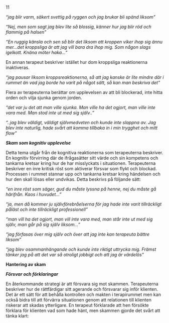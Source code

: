 11

*“jag blir varm, säkert svettig på ryggen och jag brukar bli spänd liksom”*

*“Nej, men som sagt jag blev lite så blossig, känner hur jag blir röd och flammig på*
*halsen”*

*“En ruggig känsla och sen så blir det liksom att kroppen viker ihop sig ännu mer...det*
*kroppsliga är att jag vill bara dra ihop mig. Som någon slags igelkott. Knäna möter haka...”*

En annan terapeut beskriver istället hur dom kroppsliga reaktionerna inaktiveras.

*“jag pausar liksom kroppsreaktionerna, så att jag kanske är lite mindre där i rummet*
*än vad jag borde ha varit på något sätt, så kan man beskriva det”*

Flera av terapeuterna berättar om upplevelsen av att bli blockerad, inte hitta orden och
vilja sjunka genom jorden.

*“det var ju det att man ville sjunka. Man ville ha det ogjort, man ville inte vara med.*
*Man stod inte ut med sig själv..”*

*“..jag blev väldigt, väldigt självmedveten och kunde inte slappna av. Jag blev inte*
*naturlig, hade svårt att komma tillbaka in i min trygghet och mitt flow”*

***Skam som kognitiv upplevelse***

Detta tema utgår från de kognitiva reaktionerna som terapeuterna beskriver. En kognitiv
förvirring där de ifrågasätter sitt värde och sin kompetens och tankarna kretsar kring hur de har
misslyckats i situationen. Terapeuterna beskriver en inre kritisk röst som aktiverar försvar som
flykt och blockad. Processen i rummet stannar upp och tankarna kretsar kring händelsen och
hur den skall lösas eller undvikas. Detta beskrivs på följande sätt:

*“en inre röst som säger, gud du måste lyssna på henne, nej du måste gå härifrån. Kaos*
*i huvudet...”*

*“ja, men då kommer ju självförebråelserna för jag hade inte varit tillräckligt påläst och*
*inte tillräckligt professionell”*

*“man vill ha det ogjort, man vill inte vara med, man står inte ut med sig själv, man går*
*på sig själv liksom...”*

*“jag förfasas över mig själv och över att jag inte kan terapeuta bättre liksom”*

*“jag blev osammanhängande och kunde inte riktigt uttrycka mig. Främst tänker jag på*
*att det var så otroligt jobbigt och att jag är värdelös”*

**Hantering av skam**

***Försvar och förklaringar***

En återkommande strategi är att försvara sig mot skammen. Terapeuterna beskriver hur
de rättfärdigar sitt agerande och försvarar sig inför klienten. Det är ett sätt för att behålla
kontrollen och makten i terapirummet men kan också bidra till att förvärra situationen genom
att relationen till klienten riskerar att skadas ytterligare. En terapeut förklarade att hen försökte
förklara för klienten vad som hade hänt, men skammen gjorde det svårt att tänka klart:


